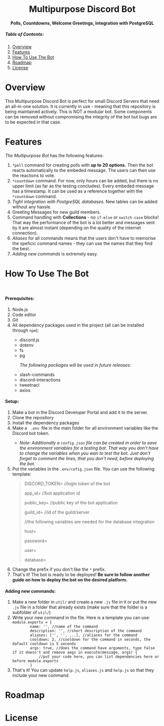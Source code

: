 <h1 align="center">
<br>
Multipurpose Discord Bot
<br>
</h1>
<h4 align="center">
Polls, Countdowns, Welcome Greetings, Integration with PostgreSQL
</h3>

<p>
<h5>Table of Contents:</h5>
<ol>
<li> <a href="#overview">Overview</a> </li>
<li> <a href="#features">Features</a> </li>
<li> <a href="#how-to-use-the-bot">How To Use The Bot</a> </li>
<li> <a href="#roadmap">Roadmap</a> </li>
<li> <a href="#license">License</a> </li>
</ol>
</p>

# Overview
This Multipurpose Discord Bot is perfect for small Discord Servers that need an all-in-one solution. It is currently in use - meaning that this repository is being maintained actively. This is NOT a modular bot. Some components can be removed without compromising the integrity of the bot but bugs are to be expected in that case.

# Features
<em>The Multipurpose Bot</em> has the following features:
<ol>
<li><code>*poll</code> command for creating polls with <strong>up to 20 options.</strong> Then the bot reacts automatically to the embeded message. The users can then use the reactions to vote.</li>
<li><code>*countdown</code> command. For now, only hours can be added, but there is no upper limit (as far as the testing concludes). Every embeded message has a timestamp. It can be used as a reference together with the <code>*countdown</code> command.</li>
<li><em>Tight integration with PostgreSQL databases.</em> New tables can be added without any hassle.</li>
<li>Greeting Messages for new guild members.</li>
<li>Command handling with <strong>Collections</strong> - no <code>if-else</code> or <code>switch-case</code> blocks! That way the performance of the bot is a lot better and messages sent by it are almost instant (depending on the quality of the internet connection).</li>
<li><em>Aliases</em> for all commands means that the users don't have to memorise the speficic command names - they can use the names that they find the best.</li>
<li><em>Adding new commands</em> is extremely easy.</li>
</ol>

# How To Use The Bot
<br>
<h4>Prerequisites:</h4>
<ol>
<li>Node.js</li>
<li>Code editor</li>
<li>Git</li>
<li>All dependency packages used in the project (all can be installed through <code>npm</code>):</li>
<ul>
<li>discord.js</li>
<li>dotenv</li>
<li>fs</li>
<li>pg</li>

<em>The following packages will be used in future releases:</em>

<li>slash-commands</li>
<li>discord-interactions</li>
<li>tweetnacl</li>
<li>axios</li>
</ul>
</ol>
<h4>Setup:</h4>
<ol>
<li>Make a bot in the Discord Developer Portal and add it to the server.</li>
<li>Clone the repository</li>
<li>Install the dependency packages </a></li>
<li>Make a <code> .env </code>file in the main folder for all environment variables like the Discord bot token. </li>
<ul>
<li><em>Note: Additionally a <code>config.json</code> file can be created in order to save the environment variables for a testing bot. That way you don't have to change the variables when you wan to test the bot. Just don't forget to comment the lines, that you don't need, before deploying the bot.</em></li>
</ul>
<li>Put the variables in the <code>.env/cofig.json</code> file. You can use the following template:</li>

>DISCORD_TOKEN= //login token of the bot
>
>app_id= //bot application id
>
>public_key= //public key of the bot application
>
>guild_id= //id of the guild/server
>
>//the following variables are needed for the database integration
>
>host=
>
>password=
>
>user=
>
>database=

<li>Change the prefix if you don't like the <code>*</code> prefix.</li>
<li>That's it! The bot is ready to be deployed! <strong>Be sure to follow another guide on how to deploy the bot on the desired platform.</strong></li>
</ol>
<h4>Adding new commands:</h4>
<ol>
<li>Make a new folder in <code>util/</code> and create a new <code>.js</code> file in it or put the new <code>.js</code> file in a folder that already exists (make sure that the folder is a subfolder of <code>util/</code>)</li>
<li>Write your new command in the file. Here is a template you can use:</li>
<code>module.exports = {
        name: '', //name of the command
        description: '', //short description of the command
        aliases: ['', '', ...], //aliases for the command
        cooldown: 2, //cooldown for the command in seconds, the dafault cooldown is 5 seconds
        args: true, //does the command have arguments, type false if it doesn't and remove aegs in execute(message, args) {
            //put your code here, you can list dependencies here or before module.exports
        }</code>
<li>That's it! You can update <code>help.js</code>, <code>aliases.js</code> and <code>help.js</code> so that they include your new command.</li>
</ol>

# Roadmap

# License